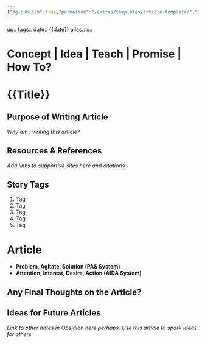 ```yaml
---
{"dg-publish":true,"permalink":"/extras/templates/article-template/","tags":["gardenEntry"]}
---
```



up:: 
tags::
date:: {{date}}
alias:: 
x::

# Concept | Idea | Teach | Promise | How To?

# {{Title}}



## Purpose of Writing Article
*Why am I writing this article?*



## Resources  & References
*Add links to supportive sites here and citations*


## Story Tags   
1. Tag
2. Tag
3. Tag
4. Tag
5. Tag


# Article
- **Problem, Agitate, Solution (PAS System)**
- **Attention, Interest, Desire, Action (AIDA System)**




## Any Final Thoughts on the Article?


## Ideas for Future Articles
*Link to other notes in Obsidian here perhaps. Use this article to spark ideas for others*
 
